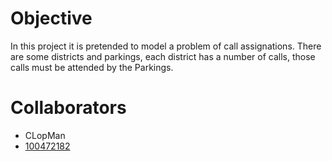 # Objective 
In this project it is pretended to model a problem of call assignations. There are some districts and parkings, each district has a number of calls, those calls must be attended by the Parkings. 

# Collaborators 
- CLopMan
- [100472182]([url](https://github.com/100472182)https://github.com/100472182)
